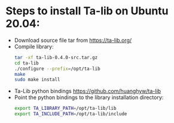 # Steps to install Ta-lib on Ubuntu 20.04:
* Download source file tar from https://ta-lib.org/
* Compile library:
    ```bash
    tar -xf ta-lib-0.4.0-src.tar.gz
    cd ta-lib
    ./configure --prefix=/opt/ta-lib
    make
    sudo make install
    ```
* Ta-Lib python bindings https://github.com/huanghyw/ta-lib
* Point the python bindings to the library installation directory:
    ```bash
    export TA_LIBRARY_PATH=/opt/ta-lib/lib
    export TA_INCLUDE_PATH=/opt/ta-lib/include
    ```
